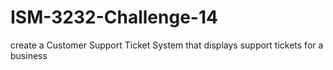# ISM-3232-Challenge-14
create a Customer Support Ticket System that displays support tickets for a business
